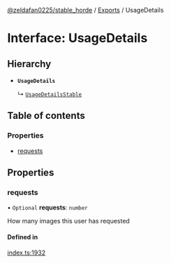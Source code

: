 [@zeldafan0225/stable_horde](../README.md) / [Exports](../modules.md) / UsageDetails

# Interface: UsageDetails

## Hierarchy

- **`UsageDetails`**

  ↳ [`UsageDetailsStable`](UsageDetailsStable.md)

## Table of contents

### Properties

- [requests](UsageDetails.md#requests)

## Properties

### requests

• `Optional` **requests**: `number`

How many images this user has requested

#### Defined in

[index.ts:1932](https://github.com/MrlolDev/stable_horde/blob/07c9e41/index.ts#L1932)
